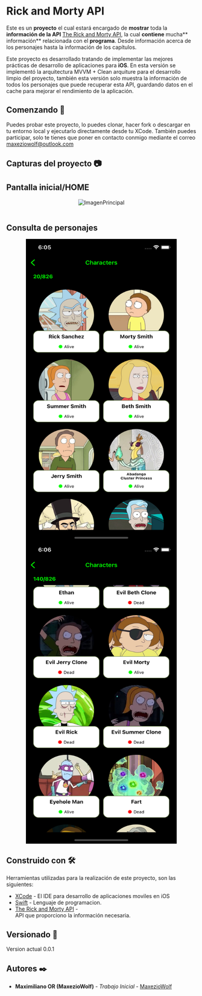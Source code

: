 # Rick and Morty API

Este es un **proyecto** el cual estará encargado de **mostrar** toda la **información de la API** [The Rick and Morty API](https://rickandmortyapi.com/ "The Rick and Morty API"), la cual **contiene** mucha** información** relacionada con el **programa**. Desde información acerca de los personajes hasta la información de los capítulos. 

Este proyecto es desarrollado tratando de implementar las mejores prácticas de desarrollo de aplicaciones para **iOS**. En esta versión se implementó la arquitectura MVVM + Clean arquiture para el desarrollo limpio del proyecto, también esta versión solo muestra la información de todos los personajes que puede recuperar esta API, guardando datos en el cache para mejorar el rendimiento de la aplicación. 

## Comenzando 🚀

Puedes probar este proyecto, lo puedes clonar, hacer fork o descargar en tu entorno local y ejecutarlo directamente desde tu XCode. También puedes participar, solo te tienes que poner en contacto conmigo mediante el correo maxeziowolf@outlook.com

## Capturas del proyecto 📷 

<h2>Pantalla inicial/HOME</h2>

<div align="center" >
  <img src="/screenshots/ImagenPrincipal.png" alt="ImagenPrincipal" width="400" height="800" align="center" >
</div>

</br>
<h2>Consulta de personajes</h2>

<div align="center" >
  <img src="/screenshots/consultadepersonajes1.png" alt="Variante" width="400" height="800" align="center" >
  <img src="/screenshots/consultadepersonajes2.png" alt="Variante1" width="400" height="800" align="center" >
</div>


## Construido con 🛠️

Herramientas utilizadas para la realización de este proyecto, son las siguientes:

* [XCode](https://developer.apple.com/xcode/) - El IDE para desarrollo de aplicaciones moviles en iOS
* [Swift](https://kotlinlang.org/) - Lenguaje de programacion. 
* [The Rick and Morty API](https://rickandmortyapi.com/ "The Rick and Morty API") -  
API que proporciono la información necesaria.


## Versionado 📌 

Version actual 0.0.1


## Autores ✒️

* **Maximiliano OR (MaxezioWolf)** - *Trabajo Inicial* - [MaxezioWolf](https://github.com/maxeziowolf)
